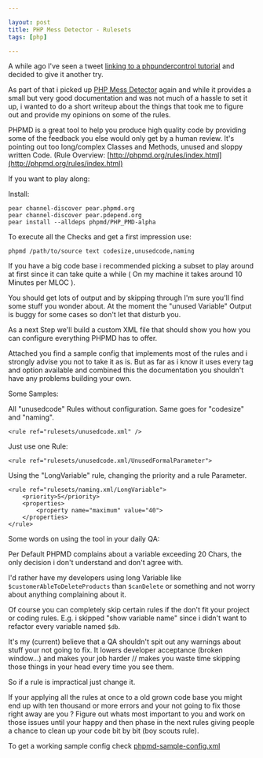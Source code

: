 ```yaml
---

layout: post
title: PHP Mess Detector - Rulesets
tags: [php]

---
```


A while ago I've seen a tweet [linking to a phpundercontrol tutorial](http://techportal.ibuildings.com/2009/03/03/getting-started-with-phpundercontrol/) and decided to give it another try.

As part of that i picked up [PHP Mess Detector](http://phpmd.org) again and while it provides a small but very good documentation and was not much of a hassle to set it up, i wanted to do a short writeup about the things that took me to figure out and provide my opinions on some of the rules.

PHPMD is a great tool to help you produce high quality code by providing some of the feedback you else would only get by a human review. It's pointing out too long/complex Classes and Methods, unused and sloppy written Code. (Rule Overview: [http://phpmd.org/rules/index.html](http://phpmd.org/rules/index.html)

If you want to play along:

Install:

	pear channel-discover pear.phpmd.org
	pear channel-discover pear.pdepend.org
	pear install --alldeps phpmd/PHP_PMD-alpha

To execute all the Checks and get a first impression use:

	phpmd /path/to/source text codesize,unusedcode,naming

If you have a big code base i recommended picking a subset to play around at first since it can take quite a while ( On my machine it takes around 10 Minutes per MLOC ).

You should get lots of output and by skipping through I'm sure you'll find some stuff you wonder about. At the moment the "unused Variable" Output is buggy for some cases so don't let that disturb you.


As a next Step we'll build a custom XML file that should show you how you can configure everything PHPMD has to offer.

Attached you find a sample config that implements most of the rules and i strongly advise you not to take it as is. But as far as i know it uses every tag and option available and combined this the documentation you shouldn't have any problems building your own.

Some Samples:

All "unusedcode" Rules without configuration. Same goes for "codesize" and "naming".

	<rule ref="rulesets/unusedcode.xml" />

Just use one Rule:

	<rule ref="rulesets/unusedcode.xml/UnusedFormalParameter">

Using the "LongVariable" rule, changing the priority and a rule Parameter.

    <rule ref="rulesets/naming.xml/LongVariable">
        <priority>5</priority>
        <properties>
            <property name="maximum" value="40">
        </properties>
    </rule>

Some words on using the tool in your daily QA:

Per Default PHPMD complains about a variable exceeding 20 Chars, the only decision i don't understand and don't agree with.

I'd rather have my developers using long Variable like `$customerAbleToDeleteProducts` than `$canDelete` or something and not worry about anything complaining about it.

Of course you can completely skip certain rules if the don't fit your project or coding rules. E.g. i skipped "show variable name" since i didn't want to refactor every variable named `$db`.

It's my (current) believe that a QA shouldn't spit out any warnings about stuff your not going to fix. It lowers developer acceptance (broken window...) and makes your job harder // makes you waste time skipping those things in your head every time you see them.

So if a rule is impractical just change it.

If your applying all the rules at once to a old grown code base you might end up with ten thousand or more errors and your not going to fix those right away are you ? Figure out whats most important to you and work on those issues until your happy and then phase in the next rules giving people a chance to clean up your code bit by bit (boy scouts rule).

To get a working sample config check [phpmd-sample-config.xml](sampleConfig)

[sampleConfig]: /assets/posts/2010-03-30/phpmd-sample-config.xml

